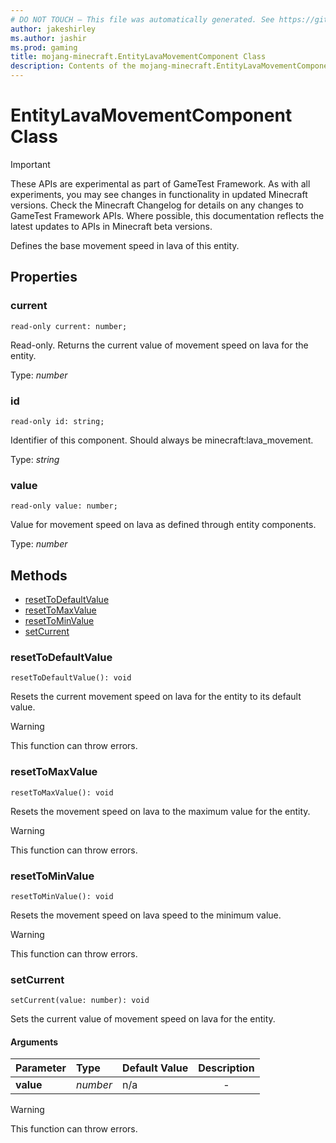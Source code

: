 ```yaml
---
# DO NOT TOUCH — This file was automatically generated. See https://github.com/Mojang/MinecraftScriptingApiDocsGenerator to modify descriptions, examples, etc.
author: jakeshirley
ms.author: jashir
ms.prod: gaming
title: mojang-minecraft.EntityLavaMovementComponent Class
description: Contents of the mojang-minecraft.EntityLavaMovementComponent class.
---
```

# EntityLavaMovementComponent Class
>[!IMPORTANT]
>These APIs are experimental as part of GameTest Framework. As with all experiments, you may see changes in functionality in updated Minecraft versions. Check the Minecraft Changelog for details on any changes to GameTest Framework APIs. Where possible, this documentation reflects the latest updates to APIs in Minecraft beta versions.


Defines the base movement speed in lava of this entity.

## Properties
### **current**
`read-only current: number;`

Read-only. Returns the current value of movement speed on lava for the entity.

Type: *number*


### **id**
`read-only id: string;`

Identifier of this component. Should always be minecraft:lava_movement.

Type: *string*


### **value**
`read-only value: number;`

Value for movement speed on lava as defined through entity components.

Type: *number*



## Methods
- [resetToDefaultValue](#resettodefaultvalue)
- [resetToMaxValue](#resettomaxvalue)
- [resetToMinValue](#resettominvalue)
- [setCurrent](#setcurrent)
  
### **resetToDefaultValue**
`
resetToDefaultValue(): void
`

Resets the current movement speed on lava for the entity to its default value.


> [!WARNING]
> This function can throw errors.

### **resetToMaxValue**
`
resetToMaxValue(): void
`

Resets the movement speed on lava to the maximum value for the entity.


> [!WARNING]
> This function can throw errors.

### **resetToMinValue**
`
resetToMinValue(): void
`

Resets the movement speed on lava speed to the minimum value.


> [!WARNING]
> This function can throw errors.

### **setCurrent**
`
setCurrent(value: number): void
`

Sets the current value of movement speed on lava for the entity.
#### Arguments
| Parameter | Type | Default Value | Description |
| :--- | :--- | :--- | :---: |
| **value** | *number* | n/a | - |


> [!WARNING]
> This function can throw errors.


